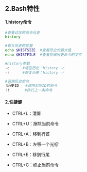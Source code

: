 ## 2.Bash特性

#### 1.history命令

```bash
#查看过往的命令历史
history			

#有关历史的变量
echo $HISTSIZE	#查看历史的最大值
echo $HISTFILE	#查看存储历史命令的文件

#history参数
-c		#清空历史：history -c
-r		#恢复历史：history -r

#调用历史命令
!历史ID	#调用对应ID的命令
!!		 #执行上一条命令
```

#### 2.快捷键

* CTRL+L：清屏
* CTRL+U：擦除当前命令
* CTRL+A：移到行首
* CTRL+B：左移一个光标’
* CTRL+E：移到行尾

* CTRL+C：终止当前命令